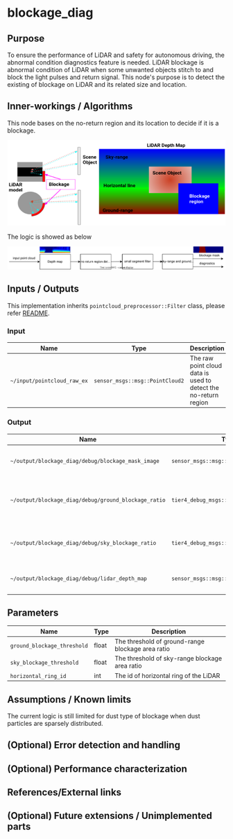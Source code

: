 # blockage_diag

## Purpose

To ensure the performance of LiDAR and safety for autonomous driving, the abnormal condition diagnostics feature is needed.
LiDAR blockage is abnormal condition of LiDAR when some unwanted objects stitch to and block the light pulses and return signal.
This node's purpose is to detect the existing of blockage on LiDAR and its related size and location.

## Inner-workings / Algorithms

This node bases on the no-return region and its location to decide if it is a blockage.

![blockage situation](./image/blockage_diag.png)

The logic is showed as below

![blockage_diag_flowchart](./image/blockage_diag_flowchart.drawio.svg)

## Inputs / Outputs

This implementation inherits `pointcloud_preprocessor::Filter` class, please refer [README](../README.md).

### Input

| Name                        | Type                            | Description                                                     |
| --------------------------- | ------------------------------- | --------------------------------------------------------------- |
| `~/input/pointcloud_raw_ex` | `sensor_msgs::msg::PointCloud2` | The raw point cloud data is used to detect the no-return region |

### Output

| Name                                                 | Type                                    | Description                                       |
| ---------------------------------------------------- | --------------------------------------- | ------------------------------------------------- |
| `~/output/blockage_diag/debug/blockage_mask_image`   | `sensor_msgs::msg::Image`               | The mask image of detected blockage               |
| `~/output/blockage_diag/debug/ground_blockage_ratio` | `tier4_debug_msgs::msg::Float32Stamped` | The area ratio of blockage region in ground range |
| `~/output/blockage_diag/debug/sky_blockage_ratio`    | `tier4_debug_msgs::msg::Float32Stamped` | The area ratio of blockage region in sky range    |
| `~/output/blockage_diag/debug/lidar_depth_map`       | `sensor_msgs::msg::Image`               | The depth map image of input point cloud          |

## Parameters

| Name                        | Type  | Description                                       |
| --------------------------- | ----- | ------------------------------------------------- |
| `ground_blockage_threshold` | float | The threshold of ground-range blockage area ratio |
| `sky_blockage_threshold`    | float | The threshold of sky-range blockage area ratio    |
| `horizontal_ring_id`        | int   | The id of horizontal ring of the LiDAR            |

## Assumptions / Known limits

The current logic is still limited for dust type of blockage when dust particles are sparsely distributed.

## (Optional) Error detection and handling

## (Optional) Performance characterization

## References/External links

## (Optional) Future extensions / Unimplemented parts
